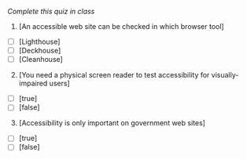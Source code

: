 *Complete this quiz in class*

1. [An accessible web site can be checked in which browser tool]

- [ ] [Lighthouse]
- [ ] [Deckhouse]
- [ ] [Cleanhouse]

2. [You need a physical screen reader to test accessibility for visually-impaired users]

- [ ] [true]
- [ ] [false]

3. [Accessibility is only important on government web sites]
   
- [ ] [true]
- [ ] [false]